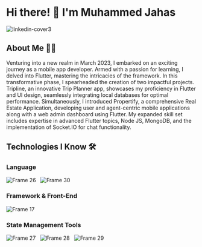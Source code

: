 # Hi there! 👋 I'm Muhammed Jahas

![linkedin-cover3](https://github.com/muhammed-jahas/muhammed-jahas/assets/111055088/35578273-856c-4160-92c8-5e9ccccb97bb)


## About Me 👨‍💻
Venturing into a new realm in March 2023, I embarked on an exciting journey as a mobile app developer. Armed with a passion for learning, I delved into Flutter, mastering the intricacies of the framework. In this transformative phase, I spearheaded the creation of two impactful projects. Tripline, an innovative Trip Planner app, showcases my proficiency in Flutter and UI design, seamlessly integrating local databases for optimal performance. Simultaneously, I introduced Propertify, a comprehensive Real Estate Application, developing user and agent-centric mobile applications along with a web admin dashboard using Flutter. My expanded skill set includes expertise in advanced Flutter topics, Node JS, MongoDB, and the implementation of Socket.IO for chat functionality.

## Technologies I Know 🛠️

### Language
![Frame 26](https://github.com/muhammed-jahas/muhammed-jahas/assets/111055088/f7a051e0-a4cc-4465-b904-7dbcf3d4a7a9)&nbsp;&nbsp;
![Frame 30](https://github.com/muhammed-jahas/muhammed-jahas/assets/111055088/12efdd7a-a390-43b5-b527-e35df6d9cf0c)

### Framework & Front-End
![Frame 17](https://github.com/muhammed-jahas/muhammed-jahas/assets/111055088/78c77fcb-99b2-4b18-9813-439404345696)&nbsp;&nbsp;

### State Management Tools
![Frame 27](https://github.com/muhammed-jahas/muhammed-jahas/assets/111055088/4396cba0-e38d-4378-b11a-5e6f110f9bd3)&nbsp;&nbsp;
![Frame 28](https://github.com/muhammed-jahas/muhammed-jahas/assets/111055088/71c92c83-8447-40db-8c2a-f62046c55f83)&nbsp;&nbsp;
![Frame 29](https://github.com/muhammed-jahas/muhammed-jahas/assets/111055088/189e9b02-a711-458e-854f-1e98f74c210d)






